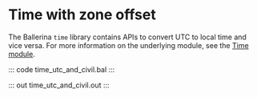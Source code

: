 # Time with zone offset

The Ballerina `time` library contains APIs to convert UTC to local time and
vice versa.
For more information on the underlying module,
see the [Time module](https://docs.central.ballerina.io/ballerina/time/latest/).

::: code time_utc_and_civil.bal :::

::: out time_utc_and_civil.out :::